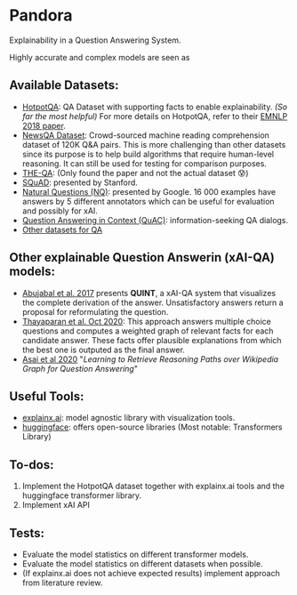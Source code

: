 # Pandora
Explainability in a Question Answering System.

Highly accurate and complex models are seen as 


## Available Datasets:
- [HotpotQA](https://hotpotqa.github.io/): QA Dataset with supporting facts to enable explainability. *(So far the most helpful)* For more details on HotpotQA, refer to their [EMNLP 2018 paper](https://arxiv.org/pdf/1809.09600.pdf).
- [NewsQA Dataset](https://www.microsoft.com/en-us/research/project/newsqa-dataset/): Crowd-sourced machine reading comprehension dataset of 120K Q&A pairs. This is more challenging than other datasets since its purpose is to help build algorithms that require human-level reasoning. It can still be used for testing for comparison purposes.
- [THE-QA](https://www.ijcai.org/Proceedings/2019/0916.pdf): (Only found the paper and not the actual dataset :cold_sweat:)
- [SQuAD](https://rajpurkar.github.io/SQuAD-explorer/): presented by Stanford.
- [Natural Questions (NQ)](https://ai.googleblog.com/2019/01/natural-questions-new-corpus-and.html): presented by Google. 16 000 examples have answers by 5 different annotators which can be useful for evaluation and possibly for xAI.
- [Question Answering in Context (QuAC)](https://quac.ai/): information-seeking QA dialogs.
- [Other datasets for QA](https://analyticsindiamag.com/10-question-answering-datasets-to-build-robust-chatbot-systems/) 


## Other explainable Question Answerin (xAI-QA) models:
- [Abujabal et al. 2017](https://www.aclweb.org/anthology/D17-2011.pdf) presents **QUINT**, a xAI-QA system that visualizes the complete derivation of the answer. Unsatisfactory answers return a proposal for reformulating the question.
- [Thayaparan et al. Oct 2020](https://arxiv.org/pdf/2010.13128.pdf): This approach answers multiple choice questions and computes a weighted graph of relevant facts for each candidate answer. These facts offer plausible explanations from which the best one is outputed as the final answer.
- [Asai et al 2020](https://arxiv.org/pdf/1911.10470.pdf) "*Learning to Retrieve Reasoning Paths over Wikipedia Graph for Question Answering*"

## Useful Tools:
- [explainx.ai](https://www.explainx.ai/): model agnostic library with visualization tools. 
- [huggingface](https://huggingface.co/): offers open-source libraries (Most notable: Transformers Library)

## To-dos:
1) Implement the HotpotQA dataset together with explainx.ai tools and the huggingface transformer library.
2) Implement xAI API

## Tests:
- Evaluate the model statistics on different transformer models.
- Evaluate the model statistics on different datasets when possible.
- (If explainx.ai does not achieve expected results) implement approach from literature review.




